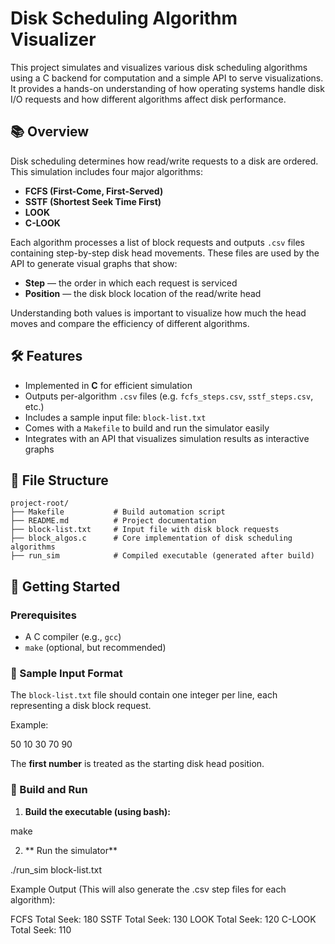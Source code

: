 # Disk Scheduling Algorithm Visualizer

This project simulates and visualizes various disk scheduling algorithms using a C backend for computation and a simple API to serve visualizations. It provides a hands-on understanding of how operating systems handle disk I/O requests and how different algorithms affect disk performance.

## 📚 Overview

Disk scheduling determines how read/write requests to a disk are ordered. This simulation includes four major algorithms:

- **FCFS (First-Come, First-Served)**
- **SSTF (Shortest Seek Time First)**
- **LOOK**
- **C-LOOK**

Each algorithm processes a list of block requests and outputs `.csv` files containing step-by-step disk head movements. These files are used by the API to generate visual graphs that show:

- **Step** — the order in which each request is serviced  
- **Position** — the disk block location of the read/write head

Understanding both values is important to visualize how much the head moves and compare the efficiency of different algorithms.

## 🛠️ Features

- Implemented in **C** for efficient simulation
- Outputs per-algorithm `.csv` files (e.g. `fcfs_steps.csv`, `sstf_steps.csv`, etc.)
- Includes a sample input file: `block-list.txt`
- Comes with a `Makefile` to build and run the simulator easily
- Integrates with an API that visualizes simulation results as interactive graphs

## 📂 File Structure
```
project-root/
├── Makefile           # Build automation script
├── README.md          # Project documentation
├── block-list.txt     # Input file with disk block requests
├── block_algos.c      # Core implementation of disk scheduling algorithms
├── run_sim            # Compiled executable (generated after build)
```
## 🚀 Getting Started

### Prerequisites

- A C compiler (e.g., `gcc`)
- `make` (optional, but recommended)

### 🧪 Sample Input Format

The `block-list.txt` file should contain one integer per line, each representing a disk block request.

Example:

50
10
30
70
90

The **first number** is treated as the starting disk head position.

### 🔧 Build and Run

1. **Build the executable (using bash):**

make

2. ** Run the simulator**

./run_sim block-list.txt

Example Output (This will also generate the .csv step files for each algorithm):

FCFS Total Seek: 180
SSTF Total Seek: 130
LOOK Total Seek: 120
C-LOOK Total Seek: 110

